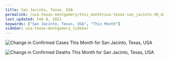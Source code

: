 ```yaml
---
title: San Jacinto, Texas, USA
permalink: /usa-texas-montgomery/this_month/usa-texas-san_jacinto-30_days.html
last_updated: Feb 8, 2021
keywords: ["San Jacinto, Texas, USA", "This Month"]
sidebar: usa-texas-montgomery_sidebar
---
```


![Change in Confirmed Cases This Month for San Jacinto, Texas, USA](/covid_tracker/images/graphs/usa-texas-san_jacinto-delta_confirmed-30_days_graph.png)

![Change in Confirmed Deaths This Month for San Jacinto, Texas, USA](/covid_tracker/images/graphs/usa-texas-san_jacinto-delta_deaths-30_days_graph.png)
